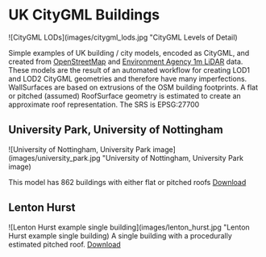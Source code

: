 # UK CityGML Buildings

![CityGML LODs](images/citygml_lods.jpg "CityGML Levels of Detail)

Simple examples of UK building / city models, encoded as CityGML, and created from [OpenStreetMap](https://www.openstreetmap.org/) and [Environment Agency 1m LiDAR](https://data.gov.uk/data/search?theme-primary=Mapping&publisher=environment-agency&res_format=WMS&unpublished=false) data. These models are the result of an automated workflow for creating LOD1 and LOD2 CityGML geometries and therefore have many imperfections. WallSurfaces are based on extrusions of the OSM building footprints. A flat or pitched (assumed) RoofSurface geometry is estimated to create an approximate roof representation. The SRS is EPSG:27700



## University Park, University of Nottingham
![University of Nottingham, University Park image](images/university_park.jpg "University of Nottingham, University Park image)

This model has 862 buildings with either flat or pitched roofs 
[Download](citygml/university_park.gml)


## Lenton Hurst 
![Lenton Hurst example single building](images/lenton_hurst.jpg "Lenton Hurst example single building)
A single building with a procedurally estimated pitched roof.
[Download](citygml/lenton_hurst.gml)

